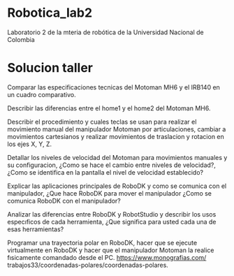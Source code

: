 # Robotica_lab2
Laboratorio 2 de la mteria de robótica de la Universidad Nacional de Colombia


# Solucion taller

Comparar las especificaciones tecnicas del Motoman MH6 y el IRB140 en un cuadro comparativo.

Describir las diferencias entre el home1 y el home2 del Motoman MH6.

Describir el procedimiento y cuales teclas se usan para realizar el movimiento manual del manipulador Motoman por articulaciones, cambiar a movimientos cartesianos y realizar movimientos de traslacion y rotacion
en los ejes X, Y, Z.

Detallar los niveles de velocidad del Motoman para movimientos manuales y su configuracion, ¿Como se hace
el cambio entre niveles de velocidad?, ¿Como se identifica en la pantalla el nivel de velocidad establecido?

Explicar las aplicaciones principales de RoboDK y como se comunica con el manipulador, ¿Que hace RoboDK
para mover el manipulador 
¿Como se comunica RoboDK con el manipulador?

Analizar las diferencias entre RoboDK y RobotStudio y describir los usos especıficos de cada herramienta,
¿Que significa para usted cada una de esas herramientas?

Programar una trayectoria polar en RoboDK, hacer que se ejecute virtualmente en RoboDK y hacer que
el manipulador Motoman la realice fısicamente comandado desde el PC. https://www.monografias.com/
trabajos33/coordenadas-polares/coordenadas-polares.